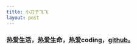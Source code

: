 ```yaml
---
title: 小刀子飞飞
layout: post
---
```


### 热爱生活，热爱生命，热爱coding，[github](https://github.com/fayeah?tab=repositories)。
